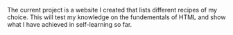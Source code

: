 The current project is a website I created that lists different recipes of my choice. This will test my knowledge on the fundementals of HTML and show what I have achieved in self-learning so far. 